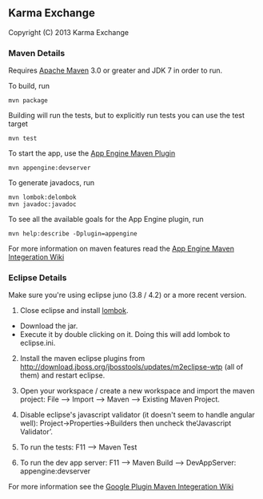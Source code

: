## Karma Exchange

Copyright (C) 2013 Karma Exchange

### Maven Details

Requires [Apache Maven](http://maven.apache.org) 3.0 or greater and JDK 7 in order to run.

To build, run

    mvn package

Building will run the tests, but to explicitly run tests you can use the test target

    mvn test

To start the app, use the [App Engine Maven Plugin](http://code.google.com/p/appengine-maven-plugin/)

    mvn appengine:devserver

To generate javadocs, run

    mvn lombok:delombok
    mvn javadoc:javadoc

To see all the available goals for the App Engine plugin, run

    mvn help:describe -Dplugin=appengine

For more information on maven features read the [App Engine Maven Integeration Wiki](https://developers.google.com/appengine/docs/java/tools/maven)

### Eclipse Details

Make sure you're using eclipse juno (3.8 / 4.2) or a more recent version.

1. Close eclipse and install [lombok](http://projectlombok.org/). 
  * Download the jar.
  * Execute it by double clicking on it. Doing this will add lombok to eclipse.ini.

2. Install the maven eclipse plugins from http://download.jboss.org/jbosstools/updates/m2eclipse-wtp (all of them) and restart eclipse.

3. Open your workspace / create a new workspace and import the maven project: File --> Import --> Maven --> Existing Maven Project.

4. Disable eclipse's javascript validator (it doesn't seem to handle angular well): Project->Properties->Builders then uncheck the‘Javascript Validator’.

5. To run the tests: F11 --> Maven Test

6. To run the dev app server: F11 --> Maven Build --> DevAppServer: appengine:devserver

For more information see the [Google Plugin Maven Integeration Wiki](https://code.google.com/p/google-web-toolkit/wiki/WorkingWithMaven)

